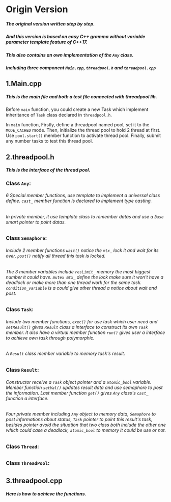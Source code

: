 # Origin Version

##### The original version written step by step.
##### And this version is based on easy C++ gramma without variable parameter template feature of C++17. 
##### This also contains an own implementation of the `Any` class.
##### Including three component `Main.cpp`, `threadpool.h` and `threadpool.cpp`


## 1.Main.cpp
##### This is the main file and both a test file connected with threadpool lib.

Before `main` function, you could create a new Task which implement inheritance of `Task` class declared in `threadpool.h`.


In `main` function, Firstly, define a threadpool named pool, set it to the `MODE_CACHED` mode. Then, initialize the thread pool to hold 2 thread at first. Use `pool.start()` member function to activate thread pool. Finally, submit any number tasks to test this thread pool. 


## 2.threadpool.h
##### This is the interface of the thread pool.

### Class `Any`:
###### 6 Special member functions, use template to implement a universal class define. `cast_` member function is declared to implement type casting. 
###### In private member, it use template class to remember datas and use a `Base` smart pointer to point datas.

### Class `Semaphore`:
###### Include 2 member functions `wait()` notice the `mtx_` lock it and wait for its over, `post()` notify all thread this task is locked.

###### The 3 member variables include `resLimit_` memory the most biggest number it could have. `mutex mtx_` define the lock make sure it won't have a deadlock or make more than one thread work for the same task. `condition_variable` is a could give other thread a notice about wait and post.


### Class `Task`:
###### Include two member functions, `exec()` for use task which user need and `setResult()` gives `Result` class a interface to construct its own `Task` member. It also have a virtual member function `run()` gives user a interface to achieve own task through polymorphic.

###### A `Result` class member variable to memory task's result.


### Class `Result`:
###### Constructor receive a `Task` object pointer and a `atomic_bool` variable. Member function `setVal()` updates result data and use semaphore to post the information. Last member function `get()` gives `Any` class's `cast_` function a interface.

###### Four private member including `Any` object to memory data, `Semaphore` to post informations about status, `Task` pointer to point this result's task, besides pointer avoid the situation that two class both include the other one which could case a deadlock, `atomic_bool` to memory it could be use or not.


### Class `Thread`:
###### 


### Class `ThreadPool`:
######
        



## 3.threadpool.cpp
##### Here is how to achieve the functions.